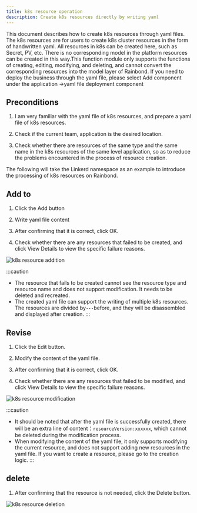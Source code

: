 ```yaml
---
title: k8s resource operation
description: Create k8s resources directly by writing yaml
---
```


This document describes how to create k8s resources through yaml files. The k8s resources are for users to create k8s cluster resources in the form of handwritten yaml. All resources in k8s can be created here, such as Secret, PV, etc. There is no corresponding model in the platform resources can be created in this way.This function module only supports the functions of creating, editing, modifying, and deleting, and cannot convert the corresponding resources into the model layer of Rainbond. If you need to deploy the business through the yaml file, please select Add component under the application ->yaml file deployment component

## Preconditions

1. I am very familiar with the yaml file of k8s resources, and prepare a yaml file of k8s resources.

2. Check if the current team, application is the desired location.

3. Check whether there are resources of the same type and the same name in the k8s resources of the same level application, so as to reduce the problems encountered in the process of resource creation.

The following will take the Linkerd namespace as an example to introduce the processing of k8s resources on Rainbond.

## Add to

1. Click the Add button

2. Write yaml file content

3. After confirming that it is correct, click OK.

4. Check whether there are any resources that failed to be created, and click View Details to view the specific failure reasons.

<img src="https://grstatic.oss-cn-shanghai.aliyuncs.com/docs/5.8/docs/use-manual/app-manage/k8s-resource/k8s_resources_add.jpg" title="k8s resource addition" />

:::caution
* The resource that fails to be created cannot see the resource type and resource name and does not support modification. It needs to be deleted and recreated.
* The created yaml file can support the writing of multiple k8s resources. The resources are divided by`---`before, and they will be disassembled and displayed after creation. :::

## Revise

1. Click the Edit button.

2. Modify the content of the yaml file.

3. After confirming that it is correct, click OK.

4. Check whether there are any resources that failed to be modified, and click View Details to view the specific failure reasons.

<img src="https://grstatic.oss-cn-shanghai.aliyuncs.com/docs/5.8/docs/use-manual/app-manage/k8s-resource/k8s_resources_update.jpg" title="k8s resource modification" />

:::caution
* It should be noted that after the yaml file is successfully created, there will be an extra line of content：`resourceVersion:xxxxxx`, which cannot be deleted during the modification process.
* When modifying the content of the yaml file, it only supports modifying the current resource, and does not support adding new resources in the yaml file. If you want to create a resource, please go to the creation logic. :::

## delete

1. After confirming that the resource is not needed, click the Delete button.

<img src="https://grstatic.oss-cn-shanghai.aliyuncs.com/docs/5.8/docs/use-manual/app-manage/k8s-resource/k8s_resources_delete.jpg" title="k8s resource deletion" />
